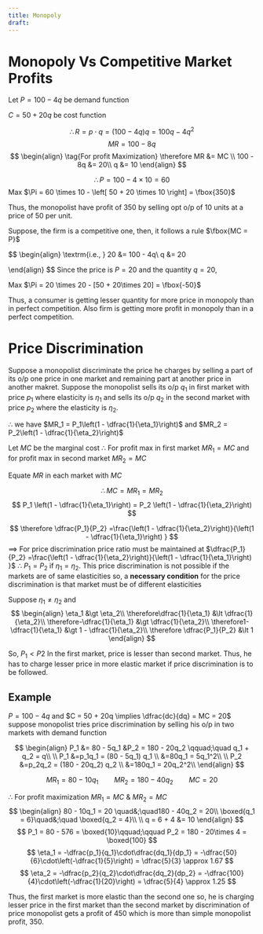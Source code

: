 ```yaml
---
title: Monopoly
draft:
---
```

# Monopoly Vs Competitive Market Profits

Let $P = 100 - 4q$ be demand function

$C = 50 + 20q$ be cost function

$$
\therefore R = p\cdot{q} = (100 - 4q)q = 100q - 4q^2
$$
$$
MR = 100 - 8q
$$
$$
\begin{align}
\tag{For profit Maximization}
\therefore MR &= MC \\
100 - 8q &= 20\\
q &= 10
\end{align}
$$

$$
\therefore P = 100 - 4 \times 10 = 60
$$
Max $\Pi = 60 \times 10 - \left[ 50 + 20 \times 10 \right] = \fbox{350}$ 

Thus, the monopolist have profit of $350$ by selling opt o/p of 10 units at a price of $50$ per unit.

Suppose, the firm is a competitive one, then, it follows a rule $\fbox{MC = P}$

$$
\begin{align}
\textrm{i.e.,  } 20 &= 100 - 4q\\
q &= 20

\end{align}
$$
Since the price is $P = 20$ and the quantity $q = 20$,

Max $\Pi = 20 \times 20 - [50 + 20\times 20] = \fbox{-50}$

Thus, a consumer is getting lesser quantity for more price in monopoly than in perfect competition. Also firm is getting more profit in monopoly than in a perfect competition.

# Price Discrimination

Suppose a monopolist discriminate the price he charges by selling a part of its o/p one price in one market and remaining part at another price in another makret. Suppose the monopolist sells its o/p $q_1$ in first market with price $p_1$ where elasticity is $\eta_1$ and sells its o/p $q_2$ in the second market with price $p_2$ where the elasticity is $\eta_2$.

 $\therefore$  we have $MR_1 = P_1\left(1 - \dfrac{1}{\eta_1}\right)$ and $MR_2 = P_2\left(1 - \dfrac{1}{\eta_2}\right)$




Let $MC$ be the marginal cost
$\therefore$ For profit max in first market $MR_1 = MC$ 
	and for profit max in second market $MR_2 = MC$ 

Equate $MR$ in each market with $MC$

$$
\therefore MC = MR_1 = MR_2
$$
$$
P_1 \left(1 - \dfrac{1}{\eta_1}\right) =  P_2 \left(1 - \dfrac{1}{\eta_2}\right)
$$

$$
\therefore \dfrac{P_1}{P_2} =\frac{\left(1 - \dfrac{1}{\eta_2}\right)}{\left(1 - \dfrac{1}{\eta_1}\right) }
$$
$\implies$ For price discrimination price ratio must be maintained at  $\dfrac{P_1}{P_2} =\frac{\left(1 - \dfrac{1}{\eta_2}\right)}{\left(1 - \dfrac{1}{\eta_1}\right) }$
$\therefore$ $P_1 = P_2$ if $\eta_1 = \eta_2$. This price discrimination is not possible if the markets are of same elasticities so, a **necessary condition** for the price discrimination is that market must be of different elasticities

Suppose $\eta_1 \neq \eta_2$ and 
$$
\begin{align}
\eta_1 &\gt \eta_2\\
\therefore\dfrac{1}{\eta_1} &\lt \dfrac{1}{\eta_2}\\
\therefore-\dfrac{1}{\eta_1} &\gt \dfrac{1}{\eta_2}\\
\therefore1-\dfrac{1}{\eta_1} &\gt 1 - \dfrac{1}{\eta_2}\\
\therefore \dfrac{P_1}{P_2} &\lt 1
\end{align}
$$

So, $P_1 \lt P2$
In the first market, price is lesser than second market. Thus, he has to charge lesser price in more elastic market if price discrimination is to be followed.

## Example

$P = 100 - 4q$ and $C =  50 + 20q \implies \dfrac{dc}{dq} = MC = 20$ 
suppose monopolist tries price discrimination by selling his o/p in two markets with demand function

$$
\begin{align}
P_1 &= 80 - 5q_1  &P_2 = 180 - 20q_2 \qquad;\quad q_1 + q_2 = q\\
\\
P_1 &=p_1q_1 = (80 - 5q_1) q_1 \\
&=80q_1 = 5q_1^2\\
\\
P_2 &=p_2q_2 = (180 - 20q_2) q_2 \\
&=180q_1 = 20q_2^2\\
\end{align}
$$

$$
MR_1 = 80 - 10q_1 \qquad MR_2 = 180 - 40q_2 \qquad MC = 20
$$

$\therefore$ For profit maximization $MR_1 = MC$ & $MR_2 = MC$
$$
\begin{align}
80 - 10q_1 = 20 \quad&;\quad180 - 40q_2 = 20\\
\boxed{q_1 = 6}\quad&;\quad \boxed{q_2 = 4}\\
\\
q = 6 + 4 &= 10
\end{align}
$$
$$
P_1 = 80 - 576 = \boxed{10}\qquad;\qquad P_2 = 180 - 20\times 4 = \boxed{100}
$$
$$
\eta_1 = -\dfrac{p_1}{q_1}\cdot\dfrac{dq_1}{dp_1} = -\dfrac{50}{6}\cdot\left(-\dfrac{1}{5}\right) = \dfrac{5}{3} \approx 1.67
$$
$$
\eta_2 = -\dfrac{p_2}{q_2}\cdot\dfrac{dq_2}{dp_2} = -\dfrac{100}{4}\cdot\left(-\dfrac{1}{20}\right) = \dfrac{5}{4} \approx 1.25
$$

Thus, the first market is more elastic than the second one so, he is charging lesser price in the first market than the second market by discrimination of price monopolist gets a profit of $450$ which is more than simple monopolist profit, $350$.

